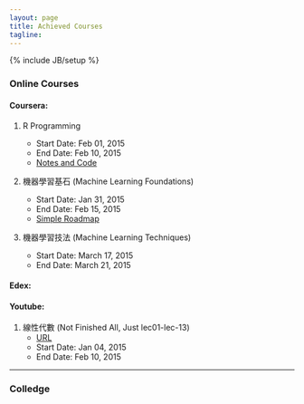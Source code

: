 ```yaml
---
layout: page
title: Achieved Courses
tagline:
---
```

{% include JB/setup %}

### Online Courses

#### Coursera:

1. R Programming
    - Start Date: Feb 01, 2015
    - End Date: Feb 10, 2015
    - [Notes and Code](https://github.com/zhou-dong/r-study)

2. 機器學習基石 (Machine Learning Foundations)
    - Start Date: Jan 31, 2015
    - End Date: Feb 15, 2015
    - [Simple Roadmap](http://zhou-dong.github.io/2015/02/15/revised-all/)

3. 機器學習技法 (Machine Learning Techniques)
    - Start Date: March 17, 2015
    - End Date: March 21, 2015

#### Edex:

#### Youtube:

1. 線性代數 (Not Finished All, Just lec01-lec-13)
    - [URL](https://www.youtube.com/playlist?list=PLe94oLfiYuBCN-1N9aHJVjqO0K_Ug0VwZ)
    - Start Date: Jan 04, 2015
    - End Date: Feb 10, 2015

---

### Colledge
